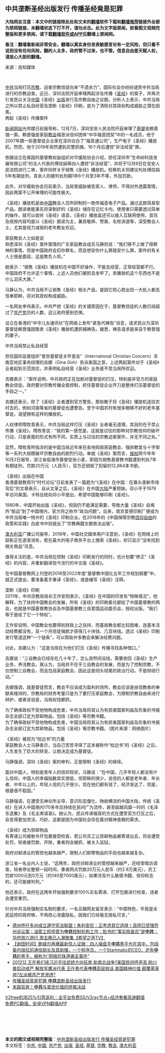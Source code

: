  <h2>中共垄断圣经出版发行 传播圣经竟是犯罪</h2> <p class="notice"><b>大陆网友注意：本文中的链接除此处和文末的<a href="https://github.com/bannedbook/fanqiang" >翻墙</a>软件下载和<a href="https://github.com/killgcd/justmysocks/blob/master/README.md">翻墙推荐</a>链接外全部为禁网链接，未翻墙状态下打不开，请勿点击。此为文字版禁闻，欲看图文视频完整版和更多禁闻，请下载<a href="https://github.com/bannedbook/fanqiang">翻墙软件或APP</a>后翻墙上禁闻网。</p><p>备注：翻墙看新闻非常安全，翻墙以真实身份发表敏感言论有一定风险，但只看不说则没有任何风险，翻的人太多，政府管不过来，也不管。信息自由是天赋人权，请放心大胆的翻墙。</b></p>  <div class="entry"> <p>来源：良知媒体</p> <p></br></p> <p><a href="https://www.bannedbook.org/bnews/tag/%e4%b8%ad%e5%85%b1/" class="st_tag internal_tag" rel="tag" title="标签 中共 下的日志">中共</a>当局打压<a href="https://www.bannedbook.org/bnews/tag/%e5%ae%97%e6%95%99/" class="st_tag internal_tag" rel="tag" title="标签 宗教 下的日志">宗教</a>、迫害宗教信徒向来“不遗余力”，国际社会亦纷纷谴责中共当局进行的宗教迫害。近日，深圳法院开庭审理两起涉及传播《<a href="https://www.bannedbook.org/bnews/tag/%e5%9c%a3%e7%bb%8f/" class="st_tag internal_tag" rel="tag" title="标签 圣经 下的日志">圣经</a>》的案子，并再次引发民众关注<span class='wp_keywordlink_affiliate'><a href="https://www.bannedbook.org/" title="中国" target="_blank">中国</a></span>《圣经》<a href="https://www.bannedbook.org/bnews/tag/%E5%87%BA%E7%89%88/" class="st_tag internal_tag" rel="tag" title="标签 出版 下的日志">出版</a>发行及宗教自由之议题。分析人士表示，中共当局之所以禁止私自经营及垄断《圣经》印刷，是为了清除对其政权构成威胁之潜在因素。<br />两起《圣经》传播案件</p> <p><span class='wp_keywordlink_affiliate'><a href="https://www.bannedbook.org/" title="新闻网站">新闻网站</a></span>光传媒日前报导称，12月7日，深圳宝安人民法院开庭审理了<a href="https://www.bannedbook.org/bnews/tag/%E5%9F%BA%E7%9D%A3/" class="st_tag internal_tag" rel="tag" title="标签 基督 下的日志">基督</a>徒赖晋强一案。赖晋强是家庭<a href="https://www.bannedbook.org/bnews/tag/%E6%95%99%E4%BC%9A/" class="st_tag internal_tag" rel="tag" title="标签 教会 下的日志">教会</a>福音派信仰团体“中华福音团契”中的一名成员，他于2007年跟一些基督徒企业家在深圳合办了“福音通公司”，生产电子《圣经》播放机。然而，他于2019年突然遭到员警抓捕，16个月后遭控“非法经营”罪。</p> <p>依据设立在美国的基督教权益组织对华援助协会介绍，担任深圳市“生命树科技发展有限公司”的法人代表的傅炫娟等四人遭控“非法经营”，并将于12月9日在宝安人民法院进行二审，案件同样关乎销售《圣经》播放机。检察机关则建议判处傅炫娟5年有期徒刑，其余人则被判处刑期1年6个月至3年不等，外加罚款。</p> <p>此外，对华援助协会日前表示，当局曾威胁被告家人、律师，不得对外透露案情，因此两案不公开审理的可能性极大。</p> <p>《圣经》播放机是由<a href="https://www.bannedbook.org/bnews/tag/%E4%B8%AD%E5%9B%BD/" class="st_tag internal_tag" rel="tag" title="标签 中国 下的日志">中国</a>教会人员所研制的一款传福音电子产品。通过这款简易型产品，朗读者能事先将录制好的《圣经》储存在记忆卡内，使用者只需要透过简单的操作，就可以收听《圣经》语音，《圣经》播放盒还可以接入互联网使用，音讯及视频内容均是以《圣经》朗读为主，兼具敬拜、赞美、名牧讲道等，深受教会人士，尤其是视力减弱的老年教友欢迎。</p> <p>家庭教会人士如是说<br />熟悉深圳《圣经》案件案情的广东家庭教会成员马静则说：“我们够不上做了得罪神的事情，但是中国政府会扣你罪名，而且想安你什么罪就安什么罪。案件的有关人士很是委屈，这是欺负人呗。”</p> <p>她表示：“销售《圣经》播放机在中国不好操作，不能去经营，正常经营都不行。中国政府不允许这个事情，上述人员他们被抓去坐牢了。卖播放机这个东西也不是什么滔天大罪。”</p>  <p>马静认为，中共当局不让销售《圣经》相关产品，是因它担心若出现一大批人都去信奉耶稣，将对其政权构成威胁。</p> <p>一名网友李伟表示，中共严控《圣经》的关键原因在于，基督教信徒的人数已经超过了<a href="https://www.bannedbook.org/bnews/tag/%e5%85%b1%e4%ba%a7%e5%85%9a/" class="st_tag internal_tag" rel="tag" title="标签 共产党 下的日志">共产党</a>员的人数，这让政府感到恐惧。</p> <p>设立在香港的“中华儿女通讯社”在网络上发布“紧急代祷告”消息，请求民众为深圳基督徒赖晋强因贩卖《圣经》播放机遭抓捕祷告。据悉，祷告请求是来自于赖晋强的妻子。</p> <p>中共当局禁止私自经营</p> <p>担任国际监督组织“普世基督徒关怀差会”（International Christian Concern）东南亚地区事务经理的吉娜（Gina Goh）告诉美国之音，上述两起案件对于《圣经》业者起到示范效应，并表明私自经营《圣经》业务是不受当局所欢迎。</p> <p>吉娜表示：“案件说明，中共政府正在加剧对基督徒的打压，特别是非官方的家庭教会信徒。政府要对宗教传播全面控制，抓住基督徒企业开刀是整体打压基督徒的手段之一。”</p> <p>吉娜还表示，除了《圣经》业者遭到官方警告，那些敢于将《圣经》播放机送往农村去的，例如河南等省的基督徒也遭警告。至于中国农村有很多眼睛不好的老年基督徒，渴望拥有这样的播放机。</p> <p>人权律师隋牧青表示，中共当局这样打压《圣经》业者毫无道理，其目的在于禁止传播《圣经》。隋牧青说：“我的第一感觉是，这就是过往的那种对宗教信仰的破坏行动，只是表面的形式有所不同，实质上与过往的宗教迫害案件，并无不同之处。”</p> <p>显然，隋牧青所指涉的是中国当局近年来在各地捣毁家庭教会、强拆教堂与十字架等一系列大规模破坏宗教自由的剧烈行动。单就《圣经》案而言，<span class='wp_keywordlink_affiliate'><a href="https://www.bannedbook.org/bnews/weiquan/" title="维权" target="_blank">维权</a></span>网今年年10月2日报导，浙江省临海市基督徒张小麦，即因为销售基督教书籍遭到判处7年有期徒刑，罚款20万元（人民币），官方还销毁了扣留的12,864本书册。</p>  <p>《圣经》出版在中国<br />香港基督教周刊“时代论坛”日前发表了一篇题为“《圣经》在中国：在寡头垄断市场背后”的文章表示，自从文革之后，《圣经》在中国<span class='wp_keywordlink_affiliate'><a href="https://www.bannedbook.org/" title="大陆" target="_blank">大陆</a></span>严重短缺。邓小平于1979年访问美国，卡特总统向邓小平提出，希望中国能够印刷《圣经》。</p> <p>1980年，中国开始出版《圣经》，但因仍不能满足需要，导致大量《圣经》自境外“偷运”到了中国境内，官方将之称作“政治问题”。后来，南京爱德印刷厂便成为中共当局唯一特许的《圣经》印制企业。在2018年的《中国保障宗教<span class='wp_keywordlink'><a href="https://www.bannedbook.org/forum11/topic307.html" title="禁片：在中国宗教信仰自由吗？" target="_blank">信仰自由</a></span>的政策和实践》白皮书中则提出了“宗教典籍文献依法出版”。</p> <p><a href="https://www.bannedbook.org/bnews/tag/%e6%be%b3%e5%a4%a7%e5%88%a9%e4%ba%9a/" class="st_tag internal_tag" rel="tag" title="标签 澳大利亚 下的日志">澳大利亚</a>广播公司报导，2018年，中国社交媒体用户注意到，《圣经》在网络上的踪影正在逐渐消失，若在最大的电子商务平台上搜索《圣经》，却只显示“没有找到相关商品”讯息。</p> <p>值得关注的是，中共当局在控制《圣经》印刷发行的同时，也计划要“修正”《圣经》的内容，并重新翻译现今流行的中文版《圣经》。</p> <p>在中国基督教网上刊登的2018至2022年度“基督教中国化五年工作规划纲要”中，就正式提出，要准备着手重译《圣经》，或是编写《圣经》注释。</p> <p>垄断《圣经》印刷<br />2011年，中共宗教局局长王作安则表示，《圣经》在中国的印发有“特殊情况”。他解释，为了扶持中国教会的发展，所有《圣经》的印刷委讬都给了中国基督教的两会，也就是中国基督教协会及中国基督教三自爱国运动委员会，授权出版，“我们等于是给了它一个特权”。</p> <p>王作安说明，中国教会也要得到财政上之扶持，而基层教会都比较困难，连基本活动经费都没有，且一个月信徒捐款才获得几十块钱、几百块钱。透过《圣经》印刷发行管道这种“一个链条”，可以帮助许多教会来解决经费问题。</p> <p>对此，吉娜认为：“这是当局在为他们打压《圣经》传播寻找各种借口。”</p> <p>吉娜说：“三自教会已经存在几十年了，怎么突然间没钱，需要收回《圣经》生产业务，养活教会。我认为，当局并不在乎三自教会的发展，而是为了控制宗教，不仅控制三自教会，而且包括家庭教会，因此这是彻头彻尾的政治行动，不是财经行动。”</p>  <p>吉娜强调，就基督徒而言，教会不应该成为盈利的场所，教会应该是由信教者的奉献来维持的，宗教局的财务考量只是为了要打压家庭教会，为限制宗教自由来进行辩护，或者该说是，当局权钱都抓。</p> <p>为了确保政权不受他物构成危害，中共当局将其认为有损害国家利益及形象的书报杂志全部订定为禁邮物品，包括《圣经》等宗教书籍。<br />为了确保政权不受他物构成危害，中国当局将其认为有损害国家利益及形象的书报杂志全部订定为禁邮物品，包括《圣经》等宗教书籍。（图片来源：网络图片）</p> <p>《圣经》被视为“枕边书”的力量<br />家庭教会人士马静表示，当自己苦苦寻得了这本被称作“枕边书”的《圣经》之后，人生发生了巨大的转变，让她决定成为基督徒。</p> <p>马静强调，深圳《圣经》案的审判，正是限制《圣经》的继续。</p> <p>面对中国人，特别是青年人的信仰现状，马静说：“在中国，几乎年轻人都没有什么信仰，中国人的幸福指数其实很低，信耶稣的很少，说信的人都是老年者、年长者、中年以上的，年轻人信的几乎很少。现在他们都有钱了，经济发达了，但是，根基很不稳固。”</p> <p>马静强调，在遭受无神论所主导，意识形态僵化、物欲横流的中国大陆，传统《圣经》在进入中国境内170多年后持续在民间广为流传，甚至超越风靡一时的《毛泽东选集》及《毛主席语录》。她认为，民众传递福音的方式在遭受官方打压之后，会变得更加灵活、巧妙，这都是因为中国社会存在着对精神食粮的需求。</p> <p>《圣经》成为禁邮物品<br />有寄递公司被勒令开包裹接受检查，若公司员工让禁邮物品被寄递出去，将会遭受处罚，轻者被罚款、开除，重者则会被抓、被关入监狱。</p> <p>政府对邮递业的管控也越来越严，限制人们邮寄物品的手段也越来越复杂。</p> <p>浙江省一名业内人士说，“这两年，政府对邮递业的管控越来越严，还经常暗访调查，轻者停业整顿一段时间，重者网点罚款20万元人民币（约2.8万美元），员工罚款1000元到5万元（约140至7000美元），如果涉及什么敏感书籍、信仰标志的，还可能被判刑。”</p>  <p>他还表示，政府在这两年开始强制要求100%实名寄递、打开包裹进行检查，违者会遭受重罚。</p> <p>针对中共当局强制实名制的要求，一名豆瓣网友留言表示：“中国特色，毕竟是全民监控的政府嘛，不用担心泄露隐私，因我们已经毫无隐私可言。”</p> <ul class='op-related-articles' title='相关阅读'> <li><a href='https://www.bannedbook.org/bnews/cbnews/20201212/1446469.html' target='_blank'>德州呼吁多州成立遵守宪法联盟！朱利安尼：正考虑其它选择！高院已受理乔州诉讼案；油管工程师曾为<b>中共</b>控制机构工作；脸书的“事实核查员”是<b>中共</b>；华府周六游行 周五晚已人潮聚集【希望之声TV】</a></li> <li><a href='https://www.bannedbook.org/bnews/bannedvideo/20201212/1446468.html' target='_blank'>【谢田时间】鲍威尔再爆最新惊人证据：四人操盘手<b>中共</b>黑手也在其中，包括委内瑞拉前通信部长及其助理，一个程序员，一个Startmatic的CEO，还有<b>中共</b>的黑手，被称为“网络珍珠港袭击事件”</a></li> <li><a href='https://www.bannedbook.org/bnews/cbnews/20201212/1446451.html' target='_blank'>201212 王在希们挟习近平往武统方向狂奔  新南北战争?美国民间呼声高 盼川普启动戒严  解放军鹰派代表 王在希代表<b>中共</b>高层放话  美国精神价值 颠覆需革命?左派被共产党渗透?</a></li> <li><a href='https://www.bannedbook.org/bnews/cnnews/20201212/1446449.html' target='_blank'>传播圣经竟是犯罪 <b>中共</b>垄断圣经出版发行</a></li> <li><a href='https://www.bannedbook.org/bnews/comments/20201212/1446447.html' target='_blank'>末路狂奔！<b>中共</b>与普世价值的终极决战</a></li> </ul> <p class="texttj"> <a href="https://www.bannedbook.org/forum23/topic22702.html" target="_blank">V2free机场25%引荐返利：全平台免费SS/V2ray节点+经济套餐高速翻墙</a><br/> <a href="https://github.com/bannedbook/fanqiang/wiki/%E7%A6%81%E9%97%BB%E7%BD%91%E5%AE%89%E5%8D%93%E7%BF%BB%E5%A2%99%E6%96%B0%E9%97%BBAPP" target="_blank">免费PC翻墙、安卓VPN翻墙APP</a></p><p></br></br><br /> </br></p><a name='sharetosocial'></a>       <div><b>本文的图文或视频完整版</b>：<a href='https://www.bannedbook.org/bnews/cbnews/20201212/1446472.html'>中共垄断圣经出版发行 传播圣经竟是犯罪</a></div>  </div><!--END ENTRY--> <div class="postfooter"> <div>本文标签：<a href="https://www.bannedbook.org/bnews/tag/%e4%b8%ad%e5%85%b1/" rel="tag">中共</a>, <a href="https://www.bannedbook.org/bnews/tag/%E4%B8%AD%E5%9B%BD/" rel="tag">中国</a>, <a href="https://www.bannedbook.org/bnews/tag/%e5%85%b1%e4%ba%a7%e5%85%9a/" rel="tag">共产党</a>, <a href="https://www.bannedbook.org/bnews/tag/%E5%87%BA%E7%89%88/" rel="tag">出版</a>, <a href="https://www.bannedbook.org/bnews/tag/%e5%9c%a3%e7%bb%8f/" rel="tag">圣经</a>, <a href="https://www.bannedbook.org/bnews/tag/%E5%9F%BA%E7%9D%A3/" rel="tag">基督</a>, <a href="https://www.bannedbook.org/bnews/tag/%e5%ae%97%e6%95%99/" rel="tag">宗教</a>, <a href="https://www.bannedbook.org/bnews/tag/%E6%95%99%E4%BC%9A/" rel="tag">教会</a>, <a href="https://www.bannedbook.org/bnews/tag/%e6%be%b3%e5%a4%a7%e5%88%a9%e4%ba%9a/" rel="tag">澳大利亚</a></div>  </div><!--END POSTFOOTER--> 